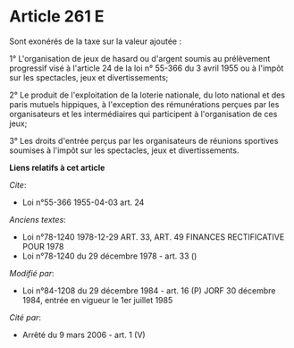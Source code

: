 # Article 261 E

Sont exonérés de la taxe sur la valeur ajoutée :

1° L'organisation de jeux de hasard ou d'argent soumis au prélèvement progressif visé à l'article 24 de la loi n° 55-366 du 3
avril 1955 ou à l'impôt sur les spectacles, jeux et divertissements;

2° Le produit de l'exploitation de la loterie nationale, du loto national et des paris mutuels hippiques, à l'exception des
rémunérations perçues par les organisateurs et les intermédiaires qui participent à l'organisation de ces jeux;

3° Les droits d'entrée perçus par les organisateurs de réunions sportives soumises à l'impôt sur les spectacles, jeux et
divertissements.

**Liens relatifs à cet article**

_Cite_:

  - Loi n°55-366 1955-04-03 art. 24

_Anciens textes_:

  - Loi n°78-1240 1978-12-29 ART. 33, ART. 49 FINANCES RECTIFICATIVE POUR 1978
  - Loi n°78-1240 du 29 décembre 1978 - art. 33 ()

_Modifié par_:

  - Loi n°84-1208 du 29 décembre 1984 - art. 16 (P) JORF 30 décembre 1984, entrée en vigueur le 1er juillet 1985

_Cité par_:

  - Arrêté du 9 mars 2006 - art. 1 (V)
